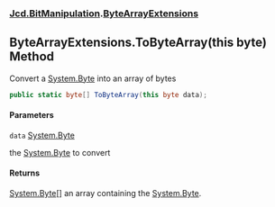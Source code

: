 ### [Jcd.BitManipulation](Jcd.BitManipulation.md 'Jcd.BitManipulation').[ByteArrayExtensions](Jcd.BitManipulation.ByteArrayExtensions.md 'Jcd.BitManipulation.ByteArrayExtensions')

## ByteArrayExtensions.ToByteArray(this byte) Method

Convert a [System.Byte](https://docs.microsoft.com/en-us/dotnet/api/System.Byte 'System.Byte') into an array of bytes

```csharp
public static byte[] ToByteArray(this byte data);
```
#### Parameters

<a name='Jcd.BitManipulation.ByteArrayExtensions.ToByteArray(thisbyte).data'></a>

`data` [System.Byte](https://docs.microsoft.com/en-us/dotnet/api/System.Byte 'System.Byte')

the [System.Byte](https://docs.microsoft.com/en-us/dotnet/api/System.Byte 'System.Byte') to convert

#### Returns

[System.Byte](https://docs.microsoft.com/en-us/dotnet/api/System.Byte 'System.Byte')[[]](https://docs.microsoft.com/en-us/dotnet/api/System.Array 'System.Array')
an array containing the [System.Byte](https://docs.microsoft.com/en-us/dotnet/api/System.Byte 'System.Byte').